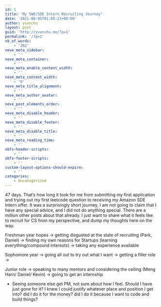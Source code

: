 ```yaml
---
id: 1
title: 'My SWE/SDE Intern Recruiting Journey'
date: '2021-08-05T01:05:21+00:00'
author: yvanchu
layout: post
guid: 'http://yvanchu.me/?p=1'
permalink: '/?p=1'
nb_of_words:
    - '202'
neve_meta_sidebar:
    - ''
neve_meta_container:
    - ''
neve_meta_enable_content_width:
    - ''
neve_meta_content_width:
    - '0'
neve_meta_title_alignment:
    - ''
neve_meta_author_avatar:
    - ''
neve_post_elements_order:
    - ''
neve_meta_disable_header:
    - ''
neve_meta_disable_footer:
    - ''
neve_meta_disable_title:
    - ''
neve_meta_reading_time:
    - ''
obfx-header-scripts:
    - ''
obfx-footer-scripts:
    - ''
custom-layout-options-should-expire:
    - ''
categories:
    - Uncategorized
---
```


47 days. That’s how long it took for me from submitting my first application and trying out my first leetcode question to receiving my Amazon SDE Intern offer. It was a surprisingly short journey, I am not going to claim that I have any special advice, and I did not do anything special. There are a million other posts about that already. I just want to share what it feels like to recruit for CS from my perspective, and dump my thoughts here on the way.

Freshman year hopes -&gt; getting disgusted at the state of recruiting (Park, Daniel) -&gt; finding my own reasons for Startups (learning everything/compound interests) -&gt; taking any experience available

Sophomore year -&gt; going all out to try out what I want -&gt; getting a filler role -&gt;

Junior role -&gt; speaking to many mentors and considering the ceiling (Meng Harn/ Daniel/ Kevin) -&gt; going to get an internship

- Seeing someone else get PM, not sure about how I feel. Should I have just gone for it? I knew I could justify whatever place and position I get into? did I do it for the money? did I do it because I want to code and build things?